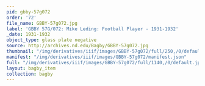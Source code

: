 ```yaml
---
pid: gbby-57g072
order: '72'
file_name: GBBY-57g072.jpg
label: 'GBBY 57G/072: Mike Leding: Football Player - 1931-1932'
_date: 1931-1932
object_type: glass plate negative
source: http://archives.nd.edu/Bagby/GBBY-57g072.jpg
thumbnail: "/img/derivatives/iiif/images/GBBY-57g072/full/250,/0/default.jpg"
manifest: "/img/derivatives/iiif/images/GBBY-57g072/manifest.json"
full: "/img/derivatives/iiif/images/GBBY-57g072/full/1140,/0/default.jpg"
layout: bagby_item
collection: bagby
---
```

